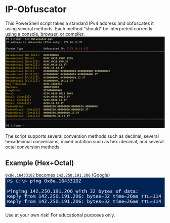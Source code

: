 # IP-Obfuscator
This PowerShell script takes a standard IPv4 address and obfuscates it using several methods. Each method "should" be interpreted correctly using a console, browser, or compiler. 
![ip-obfuscator-screenshot](https://raw.githubusercontent.com/bobby-tablez/IP-Obfuscator/main/screenshot-ip-obfuscator.png?raw=true)

The script supports several conversion methods such as decimal, several hexadecimal conversions, mixed notation such as hex+decimal, and several octal conversion methods. 

## Example (Hex+Octal)
`0x8e.16433102` becomes `142.250.191.206` (Google)
![ip-obfuscator-hex_octal_example](https://raw.githubusercontent.com/bobby-tablez/IP-Obfuscator/main/ip_obfuscator_example.png?raw=true)

Use at your own risk! For educational purposes only.
